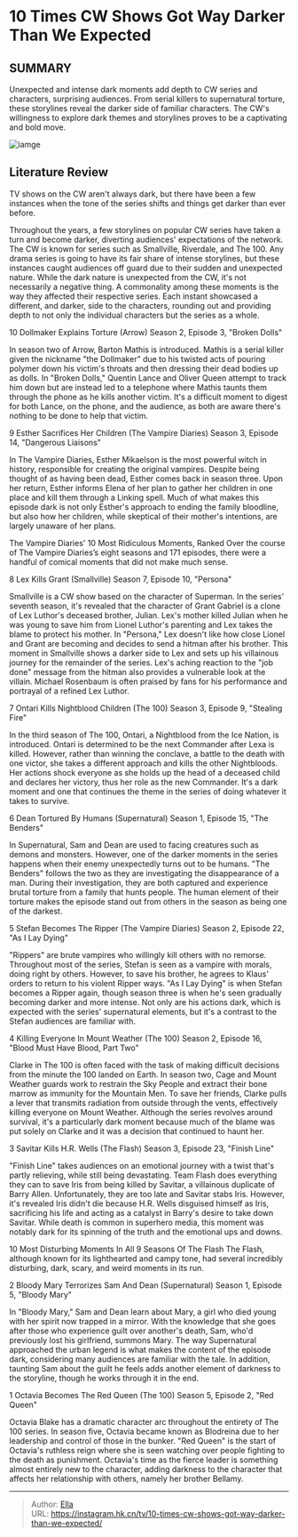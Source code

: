 # 10 Times CW Shows Got Way Darker Than We Expected


## SUMMARY 


 Unexpected and intense dark moments add depth to CW series and characters, surprising audiences. 
 From serial killers to supernatural torture, these storylines reveal the darker side of familiar characters. 
 The CW&#39;s willingness to explore dark themes and storylines proves to be a captivating and bold move. 

![iamge](https://static1.srcdn.com/wordpress/wp-content/uploads/2024/01/supernatural-with-the-100-and-arrow-on-cw.jpg)

## Literature Review

TV shows on the CW aren&#39;t always dark, but there have been a few instances when the tone of the series shifts and things get darker than ever before.




Throughout the years, a few storylines on popular CW series have taken a turn and become darker, diverting audiences&#39; expectations of the network. The CW is known for series such as Smallville, Riverdale, and The 100. Any drama series is going to have its fair share of intense storylines, but these instances caught audiences off guard due to their sudden and unexpected nature.
While the dark nature is unexpected from the CW, it&#39;s not necessarily a negative thing. A commonality among these moments is the way they affected their respective series. Each instant showcased a different, and darker, side to the characters, rounding out and providing depth to not only the individual characters but the series as a whole.









 








 10  Dollmaker Explains Torture (Arrow) 
Season 2, Episode 3, &#34;Broken Dolls&#34;
        

In season two of Arrow, Barton Mathis is introduced. Mathis is a serial killer given the nickname &#34;the Dollmaker&#34; due to his twisted acts of pouring polymer down his victim&#39;s throats and then dressing their dead bodies up as dolls. In &#34;Broken Dolls,&#34; Quentin Lance and Oliver Queen attempt to track him down but are instead led to a telephone where Mathis taunts them through the phone as he kills another victim. It&#39;s a difficult moment to digest for both Lance, on the phone, and the audience, as both are aware there&#39;s nothing to be done to help that victim.





 9  Esther Sacrifices Her Children (The Vampire Diaries) 
Season 3, Episode 14, &#34;Dangerous Liaisons&#34;


 







In The Vampire Diaries, Esther Mikaelson is the most powerful witch in history, responsible for creating the original vampires. Despite being thought of as having been dead, Esther comes back in season three. Upon her return, Esther informs Elena of her plan to gather her children in one place and kill them through a Linking spell. Much of what makes this episode dark is not only Esther&#39;s approach to ending the family bloodline, but also how her children, while skeptical of their mother&#39;s intentions, are largely unaware of her plans.
            
 
 The Vampire Diaries&#39; 10 Most Ridiculous Moments, Ranked 
Over the course of The Vampire Diaries’s eight seasons and 171 episodes, there were a handful of comical moments that did not make much sense.








 8  Lex Kills Grant (Smallville) 
Season 7, Episode 10, &#34;Persona&#34;
        

Smallville is a CW show based on the character of Superman. In the series&#39; seventh season, it&#39;s revealed that the character of Grant Gabriel is a clone of Lex Luthor&#39;s deceased brother, Julian. Lex&#39;s mother killed Julian when he was young to save him from Lionel Luthor&#39;s parenting and Lex takes the blame to protect his mother. In &#34;Persona,&#34; Lex doesn&#39;t like how close Lionel and Grant are becoming and decides to send a hitman after his brother.
This moment in Smallville shows a darker side to Lex and sets up his villainous journey for the remainder of the series. Lex&#39;s aching reaction to the &#34;job done&#34; message from the hitman also provides a vulnerable look at the villain. Michael Rosenbaum is often praised by fans for his performance and portrayal of a refined Lex Luthor.





 7  Ontari Kills Nightblood Children (The 100) 
Season 3, Episode 9, &#34;Stealing Fire&#34;
        

In the third season of The 100, Ontari, a Nightblood from the Ice Nation, is introduced. Ontari is determined to be the next Commander after Lexa is killed. However, rather than winning the conclave, a battle to the death with one victor, she takes a different approach and kills the other Nightbloods. Her actions shock everyone as she holds up the head of a deceased child and declares her victory, thus her role as the new Commander. It&#39;s a dark moment and one that continues the theme in the series of doing whatever it takes to survive.





 6  Dean Tortured By Humans (Supernatural) 
Season 1, Episode 15, &#34;The Benders&#34;


 







In Supernatural, Sam and Dean are used to facing creatures such as demons and monsters. However, one of the darker moments in the series happens when their enemy unexpectedly turns out to be humans. &#34;The Benders&#34; follows the two as they are investigating the disappearance of a man. During their investigation, they are both captured and experience brutal torture from a family that hunts people. The human element of their torture makes the episode stand out from others in the season as being one of the darkest.





 5  Stefan Becomes The Ripper (The Vampire Diaries) 
Season 2, Episode 22, &#34;As I Lay Dying&#34;
        

&#34;Rippers&#34; are brute vampires who willingly kill others with no remorse. Throughout most of the series, Stefan is seen as a vampire with morals, doing right by others. However, to save his brother, he agrees to Klaus&#39; orders to return to his violent Ripper ways. &#34;As I Lay Dying&#34; is when Stefan becomes a Ripper again, though season three is when he&#39;s seen gradually becoming darker and more intense. Not only are his actions dark, which is expected with the series&#39; supernatural elements, but it&#39;s a contrast to the Stefan audiences are familiar with.





 4  Killing Everyone In Mount Weather (The 100) 
Season 2, Episode 16, &#34;Blood Must Have Blood, Part Two&#34;
        

Clarke in The 100 is often faced with the task of making difficult decisions from the minute the 100 landed on Earth. In season two, Cage and Mount Weather guards work to restrain the Sky People and extract their bone marrow as immunity for the Mountain Men. To save her friends, Clarke pulls a lever that transmits radiation from outside through the vents, effectively killing everyone on Mount Weather. Although the series revolves around survival, it&#39;s a particularly dark moment because much of the blame was put solely on Clarke and it was a decision that continued to haunt her.





 3  Savitar Kills H.R. Wells (The Flash) 
Season 3, Episode 23, &#34;Finish Line&#34;
        

&#34;Finish Line&#34; takes audiences on an emotional journey with a twist that&#39;s partly relieving, while still being devastating. Team Flash does everything they can to save Iris from being killed by Savitar, a villainous duplicate of Barry Allen. Unfortunately, they are too late and Savitar stabs Iris. However, it&#39;s revealed Iris didn&#39;t die because H.R. Wells disguised himself as Iris, sacrificing his life and acting as a catalyst in Barry&#39;s desire to take down Savitar. While death is common in superhero media, this moment was notably dark for its spinning of the truth and the emotional ups and downs.
            
 
 10 Most Disturbing Moments In All 9 Seasons Of The Flash 
The Flash, although known for its lighthearted and campy tone, had several incredibly disturbing, dark, scary, and weird moments in its run. 








 2  Bloody Mary Terrorizes Sam And Dean (Supernatural) 
Season 1, Episode 5, &#34;Bloody Mary&#34;
        

In &#34;Bloody Mary,&#34; Sam and Dean learn about Mary, a girl who died young with her spirit now trapped in a mirror. With the knowledge that she goes after those who experience guilt over another&#39;s death, Sam, who&#39;d previously lost his girlfriend, summons Mary. The way Supernatural approached the urban legend is what makes the content of the episode dark, considering many audiences are familiar with the tale. In addition, taunting Sam about the guilt he feels adds another element of darkness to the storyline, though he works through it in the end.





 1  Octavia Becomes The Red Queen (The 100) 
Season 5, Episode 2, &#34;Red Queen&#34;


 







Octavia Blake has a dramatic character arc throughout the entirety of The 100 series. In season five, Octavia became known as Blodreina due to her leadership and control of those in the bunker. &#34;Red Queen&#34; is the start of Octavia&#39;s ruthless reign where she is seen watching over people fighting to the death as punishment. Octavia&#39;s time as the fierce leader is something almost entirely new to the character, adding darkness to the character that affects her relationship with others, namely her brother Bellamy.


---

> Author: [Ella](https://instagram.hk.cn/)  
> URL: https://instagram.hk.cn/tv/10-times-cw-shows-got-way-darker-than-we-expected/  

